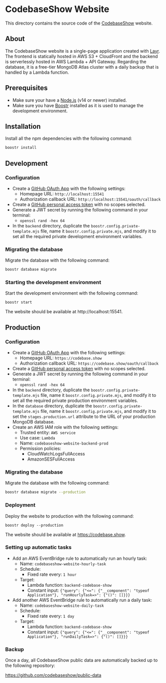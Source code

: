 # CodebaseShow Website

This directory contains the source code of the [CodebaseShow](https://codebase.show) website.

## About

The CodebaseShow website is a single-page application created with [Layr](https://github.com/layrjs/layr). The frontend is statically hosted in AWS S3 + CloudFront and the backend is serverlessly hosted in AWS Lambda + API Gateway. Regarding the database, it is a free-tier MongoDB Atlas cluster with a daily backup that is handled by a Lambda function.

## Prerequisites

- Make sure your have a [Node.js](https://nodejs.org/) (v14 or newer) installed.
- Make sure you have [Boostr](https://boostr.dev/) installed as it is used to manage the development environment.

## Installation

Install all the npm dependencies with the following command:

```sh
boostr install
```

## Development

### Configuration

- Create a [GitHub OAuth App](https://github.com/settings/developers) with the following settings:
  - Homepage URL: `http://localhost:15541`
  - Authorization callback URL: `http://localhost:15541/oauth/callback`
- Create a [GitHub personal access token](https://github.com/settings/tokens) with no scopes selected.
- Generate a JWT secret by running the following command in your terminal:
  - `openssl rand -hex 64`
- In the `backend` directory, duplicate the `boostr.config.private-template.mjs` file, name it `boostr.config.private.mjs`, and modify it to set all the required private development environment variables.

### Migrating the database

Migrate the database with the following command:

```sh
boostr database migrate
```

### Starting the development environment

Start the development environment with the following command:

```
boostr start
```

The website should be available at http://localhost:15541.

## Production

### Configuration

- Create a [GitHub OAuth App](https://github.com/settings/developers) with the following settings:
  - Homepage URL: `https://codebase.show`
  - Authorization callback URL: `https://codebase.show/oauth/callback`
- Create a [GitHub personal access token](https://github.com/settings/tokens) with no scopes selected.
- Generate a JWT secret by running the following command in your terminal:
  - `openssl rand -hex 64`
- In the `backend` directory, duplicate the `boostr.config.private-template.mjs` file, name it `boostr.config.private.mjs`, and modify it to set all the required private production environment variables.
- In the `database` directory, duplicate the `boostr.config.private-template.mjs` file, name it `boostr.config.private.mjs`, and modify it to set the `stages.production.url` attribute to the URL of your production MongoDB database.
- Create an AWS IAM role with the following settings:
  - Trusted entity: `AWS service`
  - Use case: `Lambda`
  - Name: `codebaseshow-website-backend-prod`
  - Permission policies:
    - CloudWatchLogsFullAccess
    - AmazonSESFullAccess

### Migrating the database

Migrate the database with the following command:

```sh
boostr database migrate --production
```

### Deployment

Deploy the website to production with the following command:

```
boostr deploy --production
```

The website should be available at https://codebase.show.

### Setting up automatic tasks

- Add an AWS EventBridge rule to automatically run an hourly task:
  - Name: `codebaseshow-website-hourly-task`
  - Schedule:
    - Fixed rate every: `1 hour`
  - Target:
    - Lambda function: `backend-codebase-show`
    - Constant input: `{"query": {"<=": {"__component": "typeof Application"}, "runHourlyTask=>": {"()": []}}}`
- Add another AWS EventBridge rule to automatically run a daily task:
  - Name: `codebaseshow-website-daily-task`
  - Schedule:
    - Fixed rate every: `1 day`
  - Target:
    - Lambda function: `backend-codebase-show`
    - Constant input: `{"query": {"<=": {"__component": "typeof Application"}, "runDailyTask=>": {"()": []}}}`

### Backup

Once a day, all CodebaseShow public data are automatically backed up to the following repository:

https://github.com/codebaseshow/public-data
